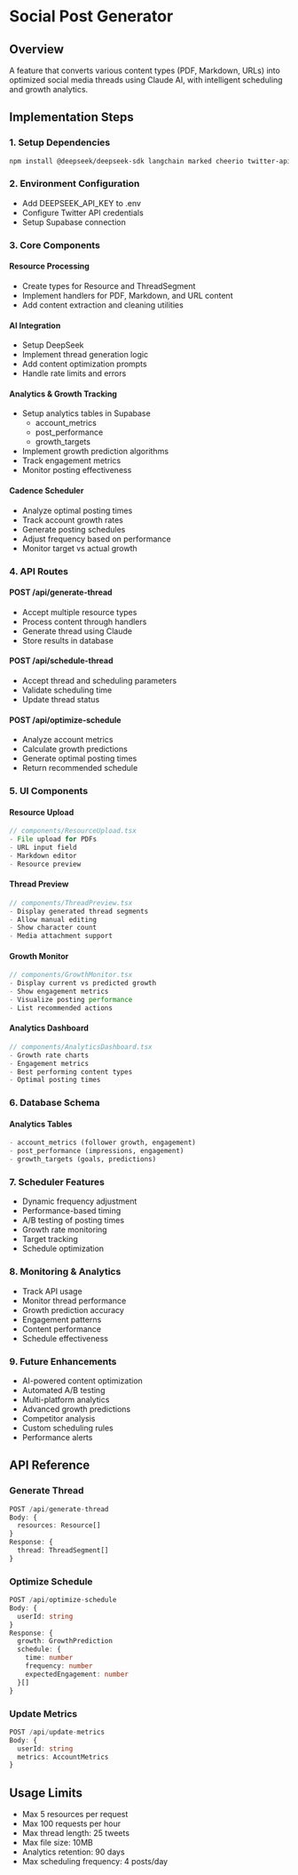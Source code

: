 # Social Post Generator

## Overview
A feature that converts various content types (PDF, Markdown, URLs) into optimized social media threads using Claude AI, with intelligent scheduling and growth analytics.

## Implementation Steps

### 1. Setup Dependencies
```bash
npm install @deepseek/deepseek-sdk langchain marked cheerio twitter-api-v2 @nivo/line @nivo/bar
```

### 2. Environment Configuration
- Add DEEPSEEK_API_KEY to .env
- Configure Twitter API credentials
- Setup Supabase connection

### 3. Core Components

#### Resource Processing
- Create types for Resource and ThreadSegment
- Implement handlers for PDF, Markdown, and URL content
- Add content extraction and cleaning utilities

#### AI Integration
- Setup DeepSeek
- Implement thread generation logic
- Add content optimization prompts
- Handle rate limits and errors

#### Analytics & Growth Tracking
- Setup analytics tables in Supabase
  - account_metrics
  - post_performance
  - growth_targets
- Implement growth prediction algorithms
- Track engagement metrics
- Monitor posting effectiveness

#### Cadence Scheduler
- Analyze optimal posting times
- Track account growth rates
- Generate posting schedules
- Adjust frequency based on performance
- Monitor target vs actual growth

### 4. API Routes

#### POST /api/generate-thread
- Accept multiple resource types
- Process content through handlers
- Generate thread using Claude
- Store results in database

#### POST /api/schedule-thread
- Accept thread and scheduling parameters
- Validate scheduling time
- Update thread status

#### POST /api/optimize-schedule
- Analyze account metrics
- Calculate growth predictions
- Generate optimal posting times
- Return recommended schedule

### 5. UI Components

#### Resource Upload
```typescript
// components/ResourceUpload.tsx
- File upload for PDFs
- URL input field
- Markdown editor
- Resource preview
```

#### Thread Preview
```typescript
// components/ThreadPreview.tsx
- Display generated thread segments
- Allow manual editing
- Show character count
- Media attachment support
```

#### Growth Monitor
```typescript
// components/GrowthMonitor.tsx
- Display current vs predicted growth
- Show engagement metrics
- Visualize posting performance
- List recommended actions
```

#### Analytics Dashboard
```typescript
// components/AnalyticsDashboard.tsx
- Growth rate charts
- Engagement metrics
- Best performing content types
- Optimal posting times
```

### 6. Database Schema

#### Analytics Tables
```sql
- account_metrics (follower growth, engagement)
- post_performance (impressions, engagement)
- growth_targets (goals, predictions)
```

### 7. Scheduler Features
- Dynamic frequency adjustment
- Performance-based timing
- A/B testing of posting times
- Growth rate monitoring
- Target tracking
- Schedule optimization

### 8. Monitoring & Analytics
- Track API usage
- Monitor thread performance
- Growth prediction accuracy
- Engagement patterns
- Content performance
- Schedule effectiveness

### 9. Future Enhancements
- AI-powered content optimization
- Automated A/B testing
- Multi-platform analytics
- Advanced growth predictions
- Competitor analysis
- Custom scheduling rules
- Performance alerts

## API Reference

### Generate Thread
```typescript
POST /api/generate-thread
Body: {
  resources: Resource[]
}
Response: {
  thread: ThreadSegment[]
}
```

### Optimize Schedule
```typescript
POST /api/optimize-schedule
Body: {
  userId: string
}
Response: {
  growth: GrowthPrediction
  schedule: {
    time: number
    frequency: number
    expectedEngagement: number
  }[]
}
```

### Update Metrics
```typescript
POST /api/update-metrics
Body: {
  userId: string
  metrics: AccountMetrics
}
```

## Usage Limits
- Max 5 resources per request
- Max 100 requests per hour
- Max thread length: 25 tweets
- Max file size: 10MB
- Analytics retention: 90 days
- Max scheduling frequency: 4 posts/day
